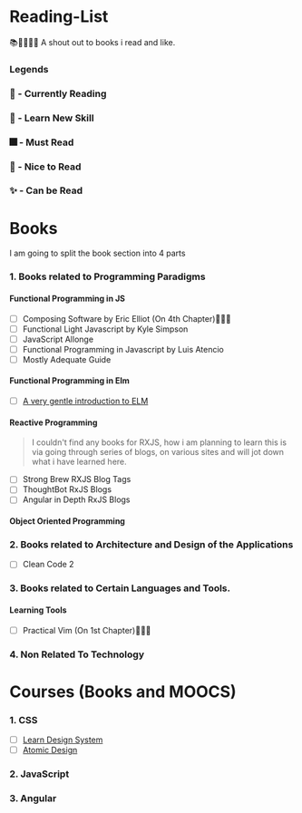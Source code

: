 # Reading-List
📚📖💡👨‍💻  A shout out to books i read and like.

### Legends
### 📝 - Currently Reading  
### 🧠 - Learn New Skill  
### 🎆 - Must Read  
### 🎇 - Nice to Read  
### ✨ - Can be Read  
# Books 

I am going to split the book section into 4 parts
### 1. Books related to Programming Paradigms 
#### Functional Programming in JS
  - [ ] Composing Software by Eric Elliot (On 4th Chapter)📝🎆🧠
  - [ ] Functional Light Javascript by Kyle Simpson
  - [ ] JavaScript Allonge
  - [ ] Functional Programming in Javascript by Luis Atencio
  - [ ] Mostly Adequate Guide

#### Functional Programming in Elm
  - [ ] [A very gentle introduction to ELM](https://madewithlove.be/using-elm-with-react-a-nice-app-on-elm-street/#what-is-elm)
    
  #### Reactive Programming
  > I couldn't find any books for RXJS, how i am planning to learn this is via going through series of blogs, on various sites and will jot down what i have learned here.
  - [ ] Strong Brew RXJS Blog Tags
  - [ ] ThoughtBot RxJS Blogs
  - [ ] Angular in Depth RxJS Blogs
     
  #### Object Oriented Programming
     

### 2. Books related to Architecture and Design of the Applications 
  - [ ] Clean Code 2
### 3. Books related to Certain Languages and Tools.
  #### Learning Tools
  - [ ] Practical Vim (On 1st Chapter)📝🧠🎆
### 4. Non Related To Technology

# Courses (Books and MOOCS)

### 1. CSS
 - [ ] [Learn Design System](https://designcode.io/design-system-in-figma)
 - [ ] [Atomic Design](http://atomicdesign.bradfrost.com/table-of-contents/)
### 2. JavaScript
### 3. Angular
